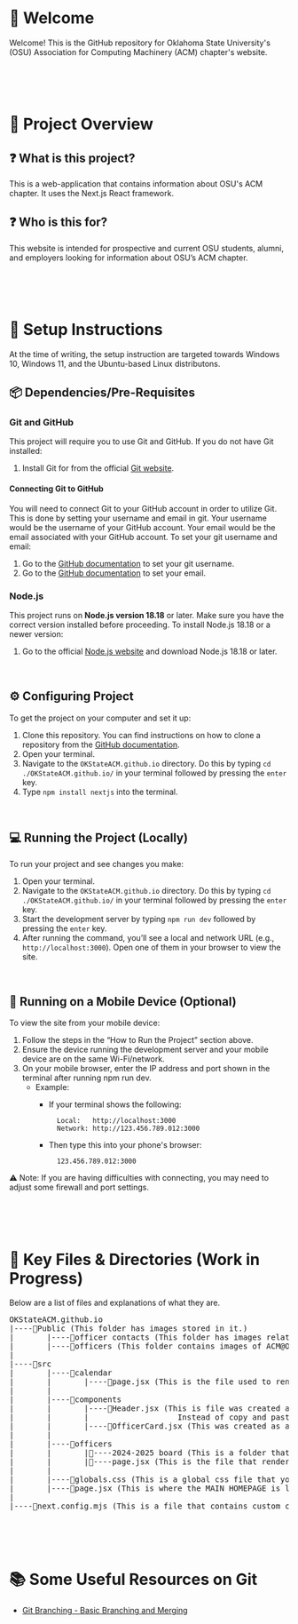 # 👋 Welcome
Welcome! This is the GitHub repository for Oklahoma State University's (OSU) Association for Computing Machinery (ACM) chapter's website.

<br/>
<br/>
<br/>

# 💼 Project Overview

## ❓ What is this project?
This is a web-application that contains information about OSU's ACM chapter. It uses the Next.js React framework.

## ❓ Who is this for?
This website is intended for prospective and current OSU students, alumni, and employers looking for information about OSU’s ACM chapter.


<br/>
<br/>
<br/>

# 🔨 Setup Instructions
At the time of writing, the setup instruction are targeted towards Windows 10, Windows 11, and the Ubuntu-based Linux distributons.


## 📦 Dependencies/Pre-Requisites
### Git and GitHub  
This project will require you to use Git and GitHub. If you do not have Git installed: 
1. Install Git for from the official [Git website][Git Download Link].

#### Connecting Git to GitHub  
You will need to connect Git to your GitHub account in order to utilize Git. This is done by setting your username and email in git. Your username would be the username of your GitHub account. Your email would be the email associated with your GitHub account. To set your git username and email: 
1. Go to the [GitHub documentation][Connecting Git to GitHub] to set your git username.
2. Go to the [GitHub documentation][Connecting Email to GitHub] to set your email.

### Node.js
This project runs on **Node.js version 18.18** or later. Make sure you have the correct version installed before proceeding. To install Node.js 18.18 or a newer version:
1. Go to the official [Node.js website][Node.js Download Link] and download Node.js 18.18 or later.

<br/>

## ⚙️ Configuring Project
To get the project on your computer and set it up:
1. Clone this repository. You can find instructions on how to clone a repository from the [GitHub documentation][How to clone a repo]. 
2. Open your terminal.
3. Navigate to the ```OKStateACM.github.io``` directory. Do this by typing ```cd ./OKStateACM.github.io/``` in your terminal followed by pressing the ```enter``` key.
4. Type ```npm install nextjs``` into the terminal.

<br/>

## 💻 Running the Project (Locally)
To run your project and see changes you make: 
1. Open your terminal.
2. Navigate to the ```OKStateACM.github.io``` directory. Do this by typing ```cd ./OKStateACM.github.io/``` in your terminal followed by pressing the ```enter``` key.
3. Start the development server by typing ```npm run dev``` followed by pressing the ```enter``` key.
4.  After running the command, you’ll see a local and network URL (e.g., ```http://localhost:3000```). Open one of them in your browser to view the site.

<br/>

## 📱 Running on a Mobile Device (Optional)
To view the site from your mobile device:
1. Follow the steps in the “How to Run the Project” section above.
2. Ensure the device running the development server and your mobile device are on the same Wi-Fi/network.
3. On your mobile browser, enter the IP address and port shown in the terminal after running npm run dev.
    - Example: 
        - If your terminal shows the following:

                Local:   http://localhost:3000  
                Network: http://123.456.789.012:3000
        - Then type this into your phone's browser:
                
                123.456.789.012:3000
⚠️ Note: If you are having difficulties with connecting, you may need to adjust some firewall and port settings.
    
<br/>
<br/>
<br/>

# 📁 Key Files & Directories (Work in Progress)
Below are a list of files and explanations of what they are.

<pre lang="md">
OKStateACM.github.io
|----📁Public (This folder has images stored in it.)
|       |----📁officer contacts (This folder has images related to social contacts.)
|       |----📁officers (This folder contains images of ACM@OkState board members.)
|
|----📁src
|       |----📁calendar
|       |       |----📄page.jsx (This is the file used to render the calendar page.)
|       |
|       |----📁components
|       |       |----📄Header.jsx (This is file was created as a reusable component to render the website's header. 
|       |       |                   Instead of copy and pasting the same header code into multiple pages.)
|       |       |----📄OfficerCard.jsx (This was created as a reusable component to render "cards" of each officer for the officer page.)
|       |
|       |----📁officers
|       |       |📄----2024-2025 board (This is a folder that consists of files that renders information about the FORMER executive boards.)
|       |       |📄----page.jsx (This is the file that renders the page of information about the CURRENT executive board.)
|       |
|       |----📄globals.css (This is a global css file that you can edit to make universal changes throughout the website.)
|       |----📄page.jsx (This is where the MAIN HOMEPAGE is located.)
|
|----📄next.config.mjs (This is a file that contains custom configuration settings for next.js.)
</pre>

<br/>
<br/>
<br/>

# 📚 Some Useful Resources on Git
* [Git Branching - Basic Branching and Merging][Git Branching Link]

[Node.js Download Link]: https://nodejs.org/en/download
[Git Download Link]: https://git-scm.com/downloads
[Connecting Git to GitHub]: https://docs.github.com/en/get-started/git-basics/setting-your-username-in-git
[Connecting Email to GitHub]: https://docs.github.com/en/account-and-profile/setting-up-and-managing-your-personal-account-on-github/managing-email-preferences/setting-your-commit-email-address
[How to clone a repo]: https://docs.github.com/en/repositories/creating-and-managing-repositories/cloning-a-repository
[Git Branching Link]: https://git-scm.com/book/en/v2/Git-Branching-Basic-Branching-and-Merging